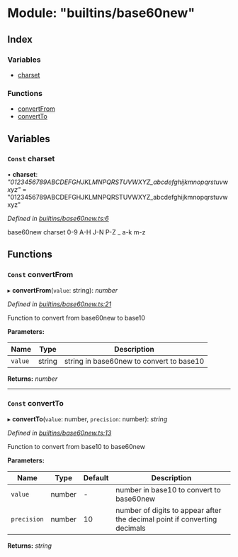 
# Module: "builtins/base60new"

## Index

### Variables

* [charset](_builtins_base60new_.md#const-charset)

### Functions

* [convertFrom](_builtins_base60new_.md#const-convertfrom)
* [convertTo](_builtins_base60new_.md#const-convertto)

## Variables

### <a id="const-charset" name="const-charset"></a> `Const` charset

• **charset**: *"0123456789ABCDEFGHJKLMNPQRSTUVWXYZ_abcdefghijkmnopqrstuvwxyz"* = "0123456789ABCDEFGHJKLMNPQRSTUVWXYZ_abcdefghijkmnopqrstuvwxyz"

*Defined in [builtins/base60new.ts:6](https://github.com/nvitaterna/bconvert/blob/master/src/builtins/base60new.ts#L6)*

base60new charset 0-9 A-H J-N P-Z _ a-k m-z

## Functions

### <a id="const-convertfrom" name="const-convertfrom"></a> `Const` convertFrom

▸ **convertFrom**(`value`: string): *number*

*Defined in [builtins/base60new.ts:21](https://github.com/nvitaterna/bconvert/blob/master/src/builtins/base60new.ts#L21)*

Function to convert from base60new to base10

**Parameters:**

Name | Type | Description |
------ | ------ | ------ |
`value` | string | string in base60new to convert to base10  |

**Returns:** *number*

___

### <a id="const-convertto" name="const-convertto"></a> `Const` convertTo

▸ **convertTo**(`value`: number, `precision`: number): *string*

*Defined in [builtins/base60new.ts:13](https://github.com/nvitaterna/bconvert/blob/master/src/builtins/base60new.ts#L13)*

Function to convert from base10 to base60new

**Parameters:**

Name | Type | Default | Description |
------ | ------ | ------ | ------ |
`value` | number | - | number in base10 to convert to base60new |
`precision` | number | 10 | number of digits to appear after the decimal point if converting decimals  |

**Returns:** *string*
